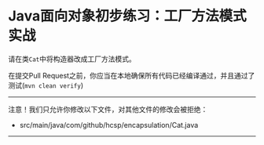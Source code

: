 # Java面向对象初步练习：工厂方法模式实战

请在类`Cat`中将构造器改成工厂方法模式。

在提交Pull Request之前，你应当在本地确保所有代码已经编译通过，并且通过了测试(`mvn clean verify`)

-----
注意！我们只允许你修改以下文件，对其他文件的修改会被拒绝：
- src/main/java/com/github/hcsp/encapsulation/Cat.java
-----




